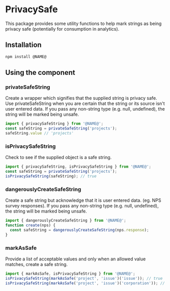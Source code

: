 # PrivacySafe

This package provides some utility functions to help mark strings as being privacy safe (potentially for consumption in analytics).

## Installation

```sh
npm install @NAME@
```

## Using the component

### privateSafeString
Create a wrapper which signifies that the supplied string is privacy safe.
Use privateSafeString when you are certain that the string or its source isn't user entered data.
If you pass any non-string type (e.g. null, undefined), the string will be marked being unsafe.

```javascript
import { privacySafeString } from '@NAME@';
const safeString = privateSafeString('projects');
safeString.value // 'projects'
```

### isPrivacySafeString
Check to see if the supplied object is a safe string.

```javascript
import { privacySafeString, isPrivacySafeString } from '@NAME@';
const safeString = privateSafeString('projects');
isPrivacySafeString(safeString); // true
```

### dangerouslyCreateSafeString
Create a safe string but acknowledge that it is user entered data. (eg. NPS survey responses).
If you pass any non-string type (e.g. null, undefined), the string will be marked being unsafe.

```javascript
import { dangerouslyCreateSafeString } from '@NAME@';
function create(nps) {
  const safeString = dangerouslyCreateSafeString(nps.response);
}
```

### markAsSafe
Provide a list of acceptable values and only when an allowed value matches, create a safe string.

```javascript
import { markAsSafe, isPrivacySafeString } from '@NAME@';
isPrivacySafeString(markAsSafe('project', 'issue')('issue')); // true
isPrivacySafeString(markAsSafe('project', 'issue')('corporation')); // false
```
